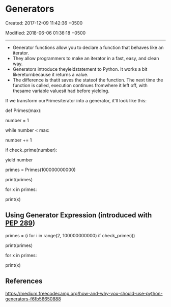 # Generators

Created: 2017-12-09 11:42:36 +0500

Modified: 2018-06-06 01:36:18 +0500

---

- Generator functions allow you to declare a function that behaves like an iterator.
- They allow programmers to make an iterator in a fast, easy, and clean way.
- Generators introduce theyieldstatement to Python. It works a bit likereturnbecause it returns a value.
- The difference is thatit saves the stateof the function. The next time the function is called, execution continues fromwhere it left off, with thesame variable valuesit had before yielding.

If we transform ourPrimesiterator into a generator, it'll look like this:

def Primes(max):

number = 1

while number < max:

number += 1

if check_prime(number):

yield number

primes = Primes(100000000000)

print(primes)

for x in primes:

print(x)

## Using Generator Expression (introduced with [PEP 289](https://www.python.org/dev/peps/pep-0289/))

primes = (i for i in range(2, 100000000000) if check_prime(i))

print(primes)

for x in primes:

print(x)

## References

<https://medium.freecodecamp.org/how-and-why-you-should-use-python-generators-f6fb56650888>
